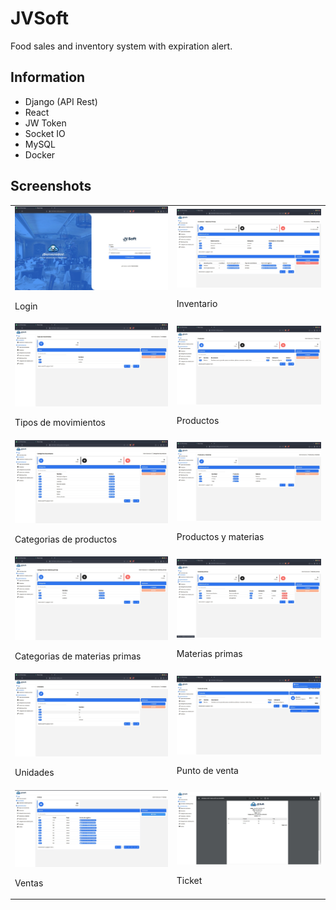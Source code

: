 # JVSoft
Food sales and inventory system with expiration alert.

## Information
- Django (API Rest)
- React
- JW Token
- Socket IO
- MySQL
- Docker

## Screenshots
<table>
  <tr>
    <td>
      <img src="https://raw.githubusercontent.com/VaneRSanchez/JVSoft/master/images/ss1.png" alt="Screenshot 1" width="100%">
      <p>Login</p>
    </td>
    <td>      
      <img src="https://raw.githubusercontent.com/VaneRSanchez/JVSoft/master/images/ss2.png" alt="Screenshot 2" width="100%">
      <p>Inventario</p>
    </td>
  </tr>
  <tr>
    <td>
      <img src="https://raw.githubusercontent.com/VaneRSanchez/JVSoft/master/images/ss3.png" alt="Screenshot 3" width="100%">
      <p>Tipos de movimientos</p>
    </td>
    <td>      
      <img src="https://raw.githubusercontent.com/VaneRSanchez/JVSoft/master/images/ss4.png" alt="Screenshot 4" width="100%">
      <p>Productos</p>
    </td>
  </tr>
  <tr>
    <td>
      <img src="https://raw.githubusercontent.com/VaneRSanchez/JVSoft/master/images/ss5.png" alt="Screenshot 5" width="100%">
      <p>Categorias de productos</p>
    </td>
    <td>      
      <img src="https://raw.githubusercontent.com/VaneRSanchez/JVSoft/master/images/ss7.png" alt="Screenshot 7" width="100%">
      <p>Productos y materias</p>
    </td>
  </tr>
  <tr>
    <td>
      <img src="https://raw.githubusercontent.com/VaneRSanchez/JVSoft/master/images/ss8.png" alt="Screenshot 8" width="100%">
      <p>Categorias de materias primas</p>
    </td>
    <td>      
      <img src="https://raw.githubusercontent.com/VaneRSanchez/JVSoft/master/images/ss9.png" alt="Screenshot 9" width="100%">
      <p>Materias primas</p>
    </td>
  </tr>
  <tr>
    <td>
      <img src="https://raw.githubusercontent.com/VaneRSanchez/JVSoft/master/images/ss10.png" alt="Screenshot 10" width="100%">
      <p>Unidades</p>
    </td>
    <td>      
      <img src="https://raw.githubusercontent.com/VaneRSanchez/JVSoft/master/images/ss11.png" alt="Screenshot 11" width="100%">
      <p>Punto de venta</p>
    </td>
  </tr>
  <tr>
    <td>
      <img src="https://raw.githubusercontent.com/VaneRSanchez/JVSoft/master/images/ss12.png" alt="Screenshot 12" width="100%">
      <p>Ventas</p>
    </td>
    <td>      
      <img src="https://raw.githubusercontent.com/VaneRSanchez/JVSoft/master/images/ss13.png" alt="Screenshot 13" width="100%">
      <p>Ticket</p>
    </td>
  </tr>
</table>
